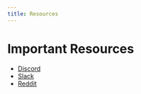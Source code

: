 ```yaml
---
title: Resources
---
```


# Important Resources

- [Discord](https://discord.gg/YjYbwhS)
- [Slack](https://chat.lbry.io/)
- [Reddit](https://www.reddit.com/r/lbry/)